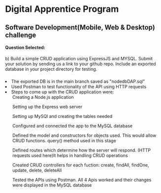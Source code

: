 <h1> Digital Apprentice Program </h1>
<h2> Software Development(Mobile, Web & Desktop) challenge </h2>

<h4>Question Selected:</h4>
b) Build a simple CRUD application using ExpressJS and MYSQL.
Submit your solution by sending us a link to your github repo. Include
an exported database in your project directory for testing.




<h3></h3>
<li>The exported DB is in the main branch saved as "nodedbDAP.sql" </li>
<li>Used Postman to test functionality of the API using HTTP requests </li>
<li>Steps to come up with the CRUD application were: 
  <ol>Creating a Node.js application </ol>
  <ol>Setting up the Express web server</ol>
  <ol>Setting up MySQl and creating the tables needed</ol>
  <ol>Configured and connected the app to the MySQL database</ol>
  <ol>Defined the model and constructors for objects used. This would allow CRUD functions. query() method used in this stage</ol>
  <ol>Defined routes which determine how the server will respond. (HTTP requests used here)It helps in handling CRUD operations</ol>
  <ol>Created CRUD controllers for each fuction: create, findAll, findOne, update, delete, deleteAll</ol>
  <ol>Tested the APIs using Postman. All 4 Apis worked and their changes were displayed in the MySQL database</ol>
</li>
